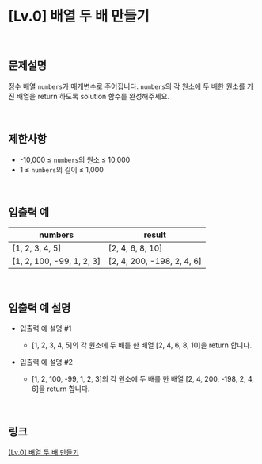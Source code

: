 # [Lv.0] 배열 두 배 만들기

<br>

## 문제설명
정수 배열 `numbers`가 매개변수로 주어집니다. `numbers`의 각 원소에 두 배한 원소를 가진 배열을 return 하도록 solution 함수를 완성해주세요.

<br>

## 제한사항
- -10,000 ≤ `numbers`의 원소 ≤ 10,000
- 1 ≤ `numbers`의 길이 ≤ 1,000

<br>

## 입출력 예
| numbers | result |
|---|---|
| [1, 2, 3, 4, 5] | [2, 4, 6, 8, 10] |
| [1, 2, 100, -99, 1, 2, 3] | [2, 4, 200, -198, 2, 4, 6] |

<br>

## 입출력 예 설명
- 입출력 예 설명 #1
    - [1, 2, 3, 4, 5]의 각 원소에 두 배를 한 배열 [2, 4, 6, 8, 10]을 return 합니다.

- 입출력 예 설명 #2
    - [1, 2, 100, -99, 1, 2, 3]의 각 원소에 두 배를 한 배열 [2, 4, 200, -198, 2, 4, 6]을 return 합니다.

<br>

## 링크
[[Lv.0] 배열 두 배 만들기](https://school.programmers.co.kr/learn/courses/30/lessons/120809)
